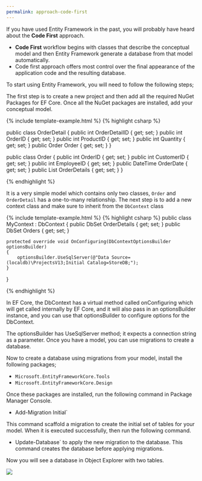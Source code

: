 ```yaml
---
permalink: approach-code-first
---
```


If you have used Entity Framework in the past, you will probably have heard about the **Code First** approach. 

 - **Code First** workflow begins with classes that describe the conceptual model and then Entity Framework generate a database from that model automatically.  
 - Code first approach offers most control over the final appearance of the application code and the resulting database.

To start using Entity Framework, you will need to follow the following steps;

The first step is to create a new project and then add all the required NuGet Packages for EF Core. Once all the NuGet packages are installed, add your conceptual model.

{% include template-example.html %} 
{% highlight csharp %}

public class OrderDetail
{
    public int OrderDetailID { get; set; }
    public int OrderID { get; set; }
    public int ProductID { get; set; }
    public int Quantity { get; set; }
    public Order Order { get; set; }
}

public class Order
{
    public int OrderID { get; set; }
    public int CustomerID { get; set; }
    public int EmployeeID { get; set; }
    public DateTime OrderDate { get; set; }
    public List<OrderDetail> OrderDetails { get; set; }
}

{% endhighlight %}

It is a very simple model which contains only two classes, `Order` and `OrderDetail` has a one-to-many relationship. The next step is to add a new context class and make sure to inherit from the `DbContext` class

{% include template-example.html %} 
{% highlight csharp %}
public class MyContext : DbContext
{
    public DbSet<OrderDetail> OrderDetails { get; set; }
    public DbSet<Order> Orders { get; set; }

    protected override void OnConfiguring(DbContextOptionsBuilder optionsBuilder)
    {
        optionsBuilder.UseSqlServer(@"Data Source=(localdb)\ProjectsV13;Initial Catalog=StoreDB;");
    }
}

{% endhighlight %}

In EF Core, the DbContext has a virtual method called onConfiguring which will get called internally by EF Core, and it will also pass in an optionsBuilder instance, and you can use that optionsBuilder to configure options for the DbContext. 

The optionsBuilder has UseSqlServer method; it expects a connection string as a parameter. Once you have a model, you can use migrations to create a database.

Now to create a database using migrations from your model, install the following packages;

 - `Microsoft.EntityFrameworkCore.Tools`
 - `Microsoft.EntityFrameworkCore.Design`

Once these packages are installed, run the following command in Package Manager Console.

 - Add-Migration Initial` 

This command scaffold a migration to create the initial set of tables for your model. When it is executed successfully, then run the following command.

 - Update-Database` to apply the new migration to the database. This command creates the database before applying migrations.
 
Now you will see a database in Object Explorer with two tables.

<img src="{{ site.github.url }}/images/code-first-db.png">
